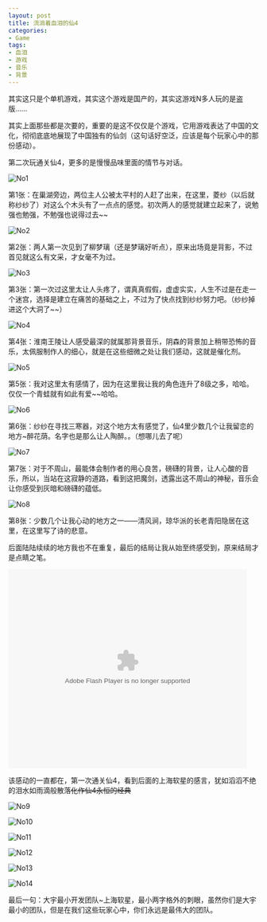 ```yaml
---
layout: post
title: 流淌着血泪的仙4
categories:
- Game
tags:
- 血泪
- 游戏
- 音乐
- 背景
---
```


其实这只是个单机游戏，其实这个游戏是国产的，其实这游戏N多人玩的是盗版……

       
其实上面那些都是次要的，重要的是这不仅仅是个游戏，它用游戏表达了中国的文化，彻彻底底地展现了中国独有的仙剑（这句话好空泛，应该是每个玩家心中的那份感动）。

       
第二次玩通关仙4，更多的是慢慢品味里面的情节与对话。

![No1](/images/1.jpg)

第1张：在巢湖旁边，两位主人公被太平村的人赶了出来，在这里，菱纱（以后就称纱纱了）对这么个木头有了一点点的感觉。初次两人的感觉就建立起来了，说勉强也勉强，不勉强也说得过去~~

![No2](/images/2.jpg)

第2张：两人第一次见到了柳梦璃（还是梦璃好听点），原来出场竟是背影，不过首见就这么有文采，才女毫不为过。

![No3](/images/3.jpg)

第3张：第一次过这里太让人头疼了，谓真真假假，虚虚实实，人生不过是在走一个迷宫，选择是建立在痛苦的基础之上，不过为了快点找到纱纱努力吧。（纱纱掉进这个大洞了~~）


![No4](/images/4.jpg)

第4张：淮南王陵让人感受最深的就属那背景音乐，阴森的背景加上稍带恐怖的音乐，太佩服制作人的细心，就是在这些细微之处让我们感动，这就是催化剂。

![No5](/images/5.jpg)

第5张：我对这里太有感情了，因为在这里我让我的角色连升了8级之多，哈哈。仅仅一个青蛙就有如此有爱~~哈哈。

![No6](/images/6.jpg)

第6张：纱纱在寻找三寒器，对这个地方太有感觉了，仙4里少数几个让我留恋的地方~醉花荫。名字也是那么让人陶醉。。（想哪儿去了呢）

![No7](/images/7.jpg)

第7张：对于不周山，最能体会制作者的用心良苦，磅礴的背景，让人心酸的音乐，所以，当站在这寂静的道路，看到这把魔剑，透露出这不周山的神秘，音乐会让你感受到灰暗和磅礴的蕴低。

![No8](/images/8.jpg)

第8张：少数几个让我心动的地方之一——清风涧，琼华派的长老青阳隐居在这里，在这里写了诗的悲意。

后面陆陆续续的地方我也不在重复，最后的结局让我从始至终感受到，原来结局才是点睛之笔。

<embed src="http://player.youku.com/player.php/sid/XNzA0OTcyNA==/v.swf" allowFullScreen="true" quality="high" width="480" height="400" align="middle" allowScriptAccess="always" type="application/x-shockwave-flash"></embed>


该感动的一直都在，第一次通关仙4，看到后面的上海软星的感言，犹如滔滔不绝的泪水如雨滴般散落~~化作仙4永恒的经典~~

![No9](/images/9.jpg)


![No10](/images/10.jpg)


![No11](/images/11.jpg)


![No12](/images/12.jpg)


![No13](/images/13.jpg)


![No14](/images/14.jpg)

最后一句：大宇最小开发团队~上海软星，最小两字格外的刺眼，虽然你们是大宇最小的团队，但是在我们这些玩家心中，你们永远是最伟大的团队。